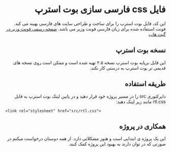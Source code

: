<div dir="rtl">

# فایل css فارسی سازی بوت استرپ
این کد، فایل بوت استرپ را برای ساخت و طراحی سایت های فارسی بهینه می کند. فونت استفاده شده برای زبان فارسی فونت وزیر می باشد.
[صفحه رسمی فونت وزیر در گیت هاب](https://github.com/rastikerdar/vazir-font)

## نسخه بوت استرپ
این فایل برپایه بوت استرپ نسخه ۴.۵ تهیه شده است و ممکن است روی نسخه های قدیمی تر بوت استرپ به درستی کار نکند.

## طریقه استفاده
دایرکتوری src را در مسیر پروژه خود قرار دهید و در پایین لینک بوت استرپ به فایل rtl.css مانند زیر لینک دهید:</div>

```
<link rel="stylesheet" href="src/rtl.css">
```

<div dir="rtl">

## همکاری در پروژه
این یک پروژه ی ابتدایی است و هنوز مشکلاتی دارد. از همه دوستان درخواست میکنم در صورتی که در توان دارند به بهبود این پروژه کمک کنند.

</div>